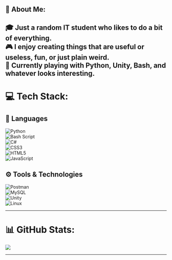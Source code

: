 ## 💫 About Me:
🎓 Just a random IT student who likes to do a bit of everything.   
🎮 I enjoy creating things that are useful or useless, fun, or just plain weird.  
🐧 Currently playing with Python, Unity, Bash, and whatever looks interesting.
---

# 💻 Tech Stack:

## 💬 Languages  
![Python](https://img.shields.io/badge/python-3670A0?style=for-the-badge&logo=python&logoColor=ffdd54)  
![Bash Script](https://img.shields.io/badge/bash_script-%23121011.svg?style=for-the-badge&logo=gnu-bash&logoColor=white)  
![C#](https://img.shields.io/badge/c%23-%23239120.svg?style=for-the-badge&logo=csharp&logoColor=white)  
![CSS3](https://img.shields.io/badge/css3-%231572B6.svg?style=for-the-badge&logo=css3&logoColor=white)  
![HTML5](https://img.shields.io/badge/html5-%23E34F26.svg?style=for-the-badge&logo=html5&logoColor=white)  
![JavaScript](https://img.shields.io/badge/javascript-%23323330.svg?style=for-the-badge&logo=javascript&logoColor=%23F7DF1E)

## ⚙️ Tools & Technologies  
![Postman](https://img.shields.io/badge/Postman-FF6C37?style=for-the-badge&logo=postman&logoColor=white)  
![MySQL](https://img.shields.io/badge/mysql-4479A1.svg?style=for-the-badge&logo=mysql&logoColor=white)  
![Unity](https://img.shields.io/badge/unity-%23000000.svg?style=for-the-badge&logo=unity&logoColor=white)  
![Linux](https://img.shields.io/badge/Linux-FCC624?style=for-the-badge&logo=linux&logoColor=black)

---

# 📊 GitHub Stats:
![](https://github-readme-stats.vercel.app/api/top-langs/?username=Thibault343&theme=dark&hide_border=false&include_all_commits=true&count_private=true&layout=compact)

---
